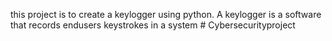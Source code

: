 this project is to create a keylogger using python. A keylogger is a software that records endusers keystrokes in a system # Cybersecurityproject
